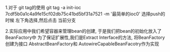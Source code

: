 1.对于 git tag的使用
git tag -a init-ioc 7cdf5b0a1c4a9fe15cf02db75c41bd5bf31a7521 -m '最简单的ioc0'
选择push的时候 左下角选择,然后点击 当前分支



2.实际应用中我们希望容器来管理bean的创建, 于是我们把bean的初始化放入了BeanFactory中
为了保证扩展性,我们是Extract Interface的方法, 将BeanFactory创建为接口
AbstractBeanFactory和 AutowireCapableBeanFacotry作为实现
